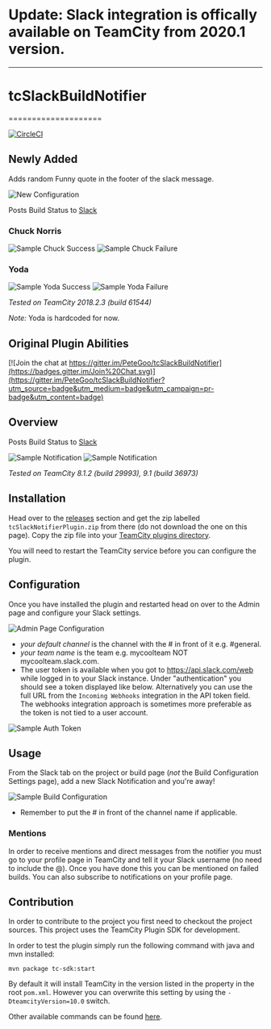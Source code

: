 # Update: Slack integration is offically available on TeamCity from 2020.1 version.

---

# tcSlackBuildNotifier
====================

[![CircleCI](https://circleci.com/gh/subbramanil/tcSlackBuildNotifier/tree/master.svg?style=svg)](https://circleci.com/gh/subbramanil/tcSlackBuildNotifier/tree/master)

## Newly Added 

Adds random Funny quote in the footer of the slack message.

![New Configuration](https://raw.githubusercontent.com/subbramanil/tcSlackBuildNotifier/master/docs/Funny_Config.png)

Posts Build Status to [Slack](http://www.slack.com)

### Chuck Norris

![Sample Chuck Success](https://raw.githubusercontent.com/subbramanil/tcSlackBuildNotifier/master/docs/Chuck_TeamCity_Success.png)
![Sample Chuck Failure](https://raw.githubusercontent.com/subbramanil/tcSlackBuildNotifier/master/docs/Chuck_TeamCity_Failure.png)

### Yoda

![Sample Yoda Success](https://raw.githubusercontent.com/subbramanil/tcSlackBuildNotifier/master/docs/Yoda_TeamCity_Success.png)
![Sample Yoda Failure](https://raw.githubusercontent.com/subbramanil/tcSlackBuildNotifier/master/docs/Yoda_TeamCity_Failure.png)


_Tested on TeamCity 2018.2.3 (build 61544)_

*Note:* Yoda is hardcoded for now.


## Original Plugin Abilities

[![Join the chat at https://gitter.im/PeteGoo/tcSlackBuildNotifier](https://badges.gitter.im/Join%20Chat.svg)](https://gitter.im/PeteGoo/tcSlackBuildNotifier?utm_source=badge&utm_medium=badge&utm_campaign=pr-badge&utm_content=badge)

## Overview

Posts Build Status to [Slack](http://www.slack.com)

![Sample Notification](https://raw.github.com/petegoo/tcSlackBuildNotifier/master/docs/build-status_pass.png)
![Sample Notification](https://raw.github.com/petegoo/tcSlackBuildNotifier/master/docs/build-status_fail.png)

_Tested on TeamCity 8.1.2 (build 29993), 9.1 (build 36973)_

## Installation
Head over to the [releases](https://github.com/PeteGoo/tcSlackBuildNotifier/releases) section and get the zip labelled `tcSlackNotifierPlugin.zip` from there (do not download the one on this page). Copy the zip file into your [TeamCity plugins directory](https://confluence.jetbrains.com/display/TCD9/Installing+Additional+Plugins).

You will need to restart the TeamCity service before you can configure the plugin.

## Configuration

Once you have installed the plugin and restarted head on over to the Admin page and configure your Slack settings.

![Admin Page Configuration](https://raw.github.com/petegoo/tcSlackBuildNotifier/master/docs/AdminPageBig.png)

- *your default channel* is the channel with the # in front of it e.g. #general.
- *your team name* is the team e.g. mycoolteam NOT mycoolteam.slack.com.
- The user token is available when you got to https://api.slack.com/web while logged in to your Slack instance. Under "authentication" you should see a token displayed like below. Alternatively you can use the full URL from the `Incoming Webhooks` integration in the API token field. The webhooks integration approach is sometimes more preferable as the token is not tied to a user account.

![Sample Auth Token](https://raw.github.com/petegoo/tcSlackBuildNotifier/master/docs/SlackToken.png)

## Usage

From the Slack tab on the project or build page (_not_ the Build Configuration Settings page), add a new Slack Notification and you're away!

![Sample Build Configuration](https://raw.github.com/petegoo/tcSlackBuildNotifier/master/docs/build-slack-config.png)

- Remember to put the # in front of the channel name if applicable.

### Mentions

In order to receive mentions and direct messages from the notifier you must go to your profile page in TeamCity and tell it your Slack username (no need to include the @). Once you have done this you can be mentioned on failed builds. You can also subscribe to notifications on your profile page.

## Contribution

In order to contribute to the project you first need to checkout the project sources. This project uses the TeamCity Plugin SDK for development.

In order to test the plugin simply run the following command with java and mvn installed:

    mvn package tc-sdk:start

By default it will install TeamCity in the version listed in the property in the root `pom.xml`. However you can overwrite this setting by using the `-DteamcityVersion=10.0` switch.

Other available commands can be found [here](https://github.com/JetBrains/teamcity-sdk-maven-plugin).

